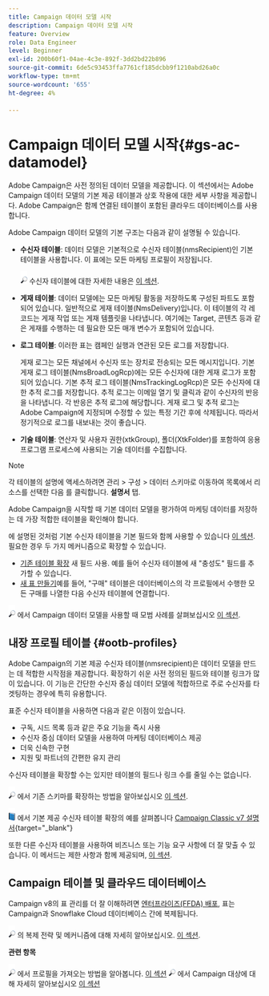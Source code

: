 ```yaml
---
title: Campaign 데이터 모델 시작
description: Campaign 데이터 모델 시작
feature: Overview
role: Data Engineer
level: Beginner
exl-id: 200b60f1-04ae-4c3e-892f-3dd2bd22b896
source-git-commit: 6de5c93453ffa7761cf185dcbb9f1210abd26a0c
workflow-type: tm+mt
source-wordcount: '655'
ht-degree: 4%

---
```


# Campaign 데이터 모델 시작{#gs-ac-datamodel}

Adobe Campaign은 사전 정의된 데이터 모델을 제공합니다. 이 섹션에서는 Adobe Campaign 데이터 모델의 기본 제공 테이블과 상호 작용에 대한 세부 사항을 제공합니다. Adobe Campaign은 함께 연결된 테이블이 포함된 클라우드 데이터베이스를 사용합니다.

Adobe Campaign 데이터 모델의 기본 구조는 다음과 같이 설명될 수 있습니다.

* **수신자 테이블**: 데이터 모델은 기본적으로 수신자 테이블(nmsRecipient)인 기본 테이블을 사용합니다. 이 표에는 모든 마케팅 프로필이 저장됩니다.

   ![](../assets/do-not-localize/glass.png) 수신자 테이블에 대한 자세한 내용은 [이 섹션](#ootb-profiles).

* **게재 테이블**: 데이터 모델에는 모든 마케팅 활동을 저장하도록 구성된 파트도 포함되어 있습니다. 일반적으로 게재 테이블(NmsDelivery)입니다. 이 테이블의 각 레코드는 게재 작업 또는 게재 템플릿을 나타냅니다. 여기에는 Target, 콘텐츠 등과 같은 게재를 수행하는 데 필요한 모든 매개 변수가 포함되어 있습니다.

* **로그 테이블**: 이러한 표는 캠페인 실행과 연관된 모든 로그를 저장합니다.

   게재 로그는 모든 채널에서 수신자 또는 장치로 전송되는 모든 메시지입니다. 기본 게재 로그 테이블(NmsBroadLogRcp)에는 모든 수신자에 대한 게재 로그가 포함되어 있습니다.
기본 추적 로그 테이블(NmsTrackingLogRcp)은 모든 수신자에 대한 추적 로그를 저장합니다. 추적 로그는 이메일 열기 및 클릭과 같이 수신자의 반응을 나타냅니다. 각 반응은 추적 로그에 해당합니다.
게재 로그 및 추적 로그는 Adobe Campaign에 지정되며 수정할 수 있는 특정 기간 후에 삭제됩니다. 따라서 정기적으로 로그를 내보내는 것이 좋습니다.

* **기술 테이블**: 연산자 및 사용자 권한(xtkGroup), 폴더(XtkFolder)를 포함하여 응용 프로그램 프로세스에 사용되는 기술 데이터를 수집합니다.

>[!NOTE]
>
>각 테이블의 설명에 액세스하려면 관리 > 구성 > 데이터 스키마로 이동하여 목록에서 리소스를 선택한 다음 를 클릭합니다. **설명서** 탭.

Adobe Campaign을 시작할 때 기본 데이터 모델을 평가하여 마케팅 데이터를 저장하는 데 가장 적합한 테이블을 확인해야 합니다.

에 설명된 것처럼 기본 수신자 테이블을 기본 필드와 함께 사용할 수 있습니다 [이 섹션](#ootb-profiles). 필요한 경우 두 가지 메커니즘으로 확장할 수 있습니다.

* [기존 테이블 확장](extend-schema.md) 새 필드 사용. 예를 들어 수신자 테이블에 새 &quot;충성도&quot; 필드를 추가할 수 있습니다.
* [새 표 만들기](create-schema.md)예를 들어, &quot;구매&quot; 테이블은 데이터베이스의 각 프로필에서 수행한 모든 구매를 나열한 다음 수신자 테이블에 연결합니다.

![](../assets/do-not-localize/glass.png) 에서 Campaign 데이터 모델을 사용할 때 모범 사례를 살펴보십시오 [이 섹션](datamodel-best-practices.md).

## 내장 프로필 테이블 {#ootb-profiles}

Adobe Campaign의 기본 제공 수신자 테이블(nmsrecipient)은 데이터 모델을 만드는 데 적합한 시작점을 제공합니다. 확장하기 쉬운 사전 정의된 필드와 테이블 링크가 많이 있습니다. 이 기능은 간단한 수신자 중심 데이터 모델에 적합하므로 주로 수신자를 타겟팅하는 경우에 특히 유용합니다.

표준 수신자 테이블을 사용하면 다음과 같은 이점이 있습니다.

* 구독, 시드 목록 등과 같은 주요 기능을 즉시 사용
* 수신자 중심 데이터 모델을 사용하여 마케팅 데이터베이스 제공
* 더욱 신속한 구현
* 지원 및 파트너의 간편한 유지 관리

수신자 테이블을 확장할 수는 있지만 테이블의 필드나 링크 수를 줄일 수는 없습니다.

![](../assets/do-not-localize/glass.png) 에서 기존 스키마를 확장하는 방법을 알아보십시오 [이 섹션](extend-schema.md).

![](../assets/do-not-localize/book.png) 에서 기본 제공 수신자 테이블 확장의 예를 살펴봅니다 [Campaign Classic v7 설명서](https://experienceleague.adobe.com/docs/campaign-classic/using/configuring-campaign-classic/editing-schemas/examples-of-schemas-edition.html?lang=en#extending-a-table){target=&quot;_blank&quot;}

또한 다른 수신자 테이블을 사용하여 비즈니스 또는 기능 요구 사항에 더 잘 맞출 수 있습니다. 이 메서드는 제한 사항과 함께 제공되며, [이 섹션](custom-recipient.md).

## Campaign 테이블 및 클라우드 데이터베이스

Campaign v8의 표 관리를 더 잘 이해하려면 [엔터프라이즈(FFDA) 배포](../architecture/enterprise-deployment.md), 표는 Campaign과 Snowflake Cloud 데이터베이스 간에 복제됩니다.

![](../assets/do-not-localize/glass.png) 의 복제 전략 및 메커니즘에 대해 자세히 알아보십시오. [이 섹션](../architecture/replication.md).

**관련 항목**

![](../assets/do-not-localize/glass.png) 에서 프로필을 가져오는 방법을 알아봅니다. [이 섹션](../start/import.md)
![](../assets/do-not-localize/glass.png) 에서 Campaign 대상에 대해 자세히 알아보십시오 [이 섹션](../start/audiences.md)
